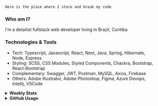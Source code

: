 ```
Here is the place where I store and break my code
```
### Who am I?
I'm a detailist fullstack web developer living in Brazil, Curitiba

### Technologies & Tools
- Tech: Typescript, Javascript, React, Next, Java, Spring, Hibernate, Node, Express
- Styling: SCSS, CSS Modules, Styled Components, Chackra, Bootstrap, React-Bootstrap
- Complementary: Swagger, JWT, Postman, MySQL, Axios, Firebase
- Others: Adobe Illustrator, Adobe Photoshop, Figma, Azure Devops, Intellij, VSCode

<details>
  <summary><b> Weekly Stats</b></summary>
<!--START_SECTION:waka-->

```txt
Java             2 hrs 8 mins    ████████████░░░░░░░░░░░░░   47.76 %
TypeScript       1 hr 19 mins    ███████▒░░░░░░░░░░░░░░░░░   29.62 %
CSS              37 mins         ███▒░░░░░░░░░░░░░░░░░░░░░   13.83 %
JSON             19 mins         █▓░░░░░░░░░░░░░░░░░░░░░░░   07.13 %
GitIgnore file   3 mins          ▒░░░░░░░░░░░░░░░░░░░░░░░░   01.43 %
```

<!--END_SECTION:waka-->
</details>

<details>
  <summary><b> GitHub Usage</b></summary>
  
[![Top Langs](https://github-readme-stats.vercel.app/api/top-langs/?username=gxlpes&&langs_count=9&layout=compact)](https://github.com/anuraghazra/github-readme-stats)

</details>
